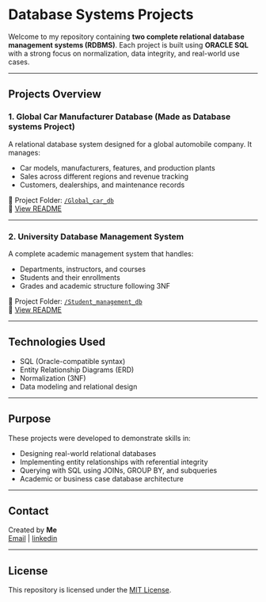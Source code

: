 #  Database Systems Projects 

Welcome to my repository containing **two complete relational database management systems (RDBMS)**. Each project is built using **ORACLE SQL** with a strong focus on normalization, data integrity, and real-world use cases.

---

##  Projects Overview

### 1. Global Car Manufacturer Database  (Made as Database systems Project)
A relational database system designed for a global automobile company. It manages:

- Car models, manufacturers, features, and production plants  
- Sales across different regions and revenue tracking  
- Customers, dealerships, and maintenance records  

📂 Project Folder: [`/Global_car_db`](./Global_car_db)  
📄 [View README](./Global_car_db/readme.md)

---

### 2.  University Database Management System  
A complete academic management system that handles:

- Departments, instructors, and courses  
- Students and their enrollments  
- Grades and academic structure following 3NF  

📂 Project Folder: [`/Student_management_db`](./Student_management_db)  
📄 [View README](./Student_management_db/readme.md)

---

##  Technologies Used

- SQL (Oracle-compatible syntax)  
- Entity Relationship Diagrams (ERD)  
- Normalization (3NF)  
- Data modeling and relational design  

---

##  Purpose

These projects were developed to demonstrate skills in:

- Designing real-world relational databases  
- Implementing entity relationships with referential integrity  
- Querying with SQL using JOINs, GROUP BY, and subqueries  
- Academic or business case database architecture

---

##  Contact

Created by **Me**  
[Email](itsalibro9@gmail.com) | [linkedin](https://linkedin.com/in/alibro005)

---

##  License

This repository is licensed under the [MIT License](LICENSE).
